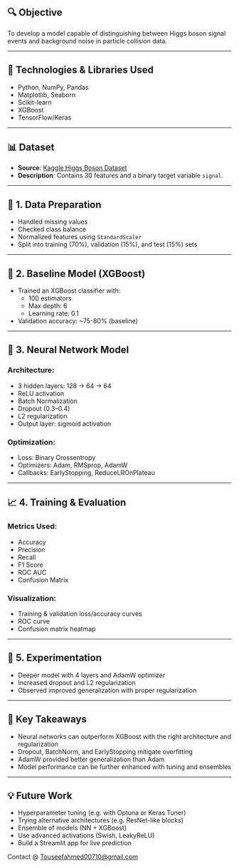 ## 🔍 Objective

To develop a model capable of distinguishing between Higgs boson signal events and background noise in particle collision data.

---

## 🧰 Technologies & Libraries Used

- Python, NumPy, Pandas
- Matplotlib, Seaborn
- Scikit-learn
- XGBoost
- TensorFlow/Keras

---

## 📊 Dataset

- **Source**: [Kaggle Higgs Boson Dataset](https://www.kaggle.com/c/higgs-boson/data)
- **Description**: Contains 30 features and a binary target variable `signal`.

---

## 🧹 1. Data Preparation

- Handled missing values
- Checked class balance
- Normalized features using `StandardScaler`
- Split into training (70%), validation (15%), and test (15%) sets

---

## 🌲 2. Baseline Model (XGBoost)

- Trained an XGBoost classifier with:
  - 100 estimators
  - Max depth: 6
  - Learning rate: 0.1
- Validation accuracy: ~75-80% (baseline)

---

## 🤖 3. Neural Network Model

### Architecture:
- 3 hidden layers: 128 → 64 → 64
- ReLU activation
- Batch Normalization
- Dropout (0.3–0.4)
- L2 regularization
- Output layer: sigmoid activation

### Optimization:
- Loss: Binary Crossentropy
- Optimizers: Adam, RMSprop, AdamW
- Callbacks: EarlyStopping, ReduceLROnPlateau

---

## 📈 4. Training & Evaluation

### Metrics Used:
- Accuracy
- Precision
- Recall
- F1 Score
- ROC AUC
- Confusion Matrix

### Visualization:
- Training & validation loss/accuracy curves
- ROC curve
- Confusion matrix heatmap

---

## 🔁 5. Experimentation

- Deeper model with 4 layers and AdamW optimizer
- Increased dropout and L2 regularization
- Observed improved generalization with proper regularization

---

## 📌 Key Takeaways

- Neural networks can outperform XGBoost with the right architecture and regularization
- Dropout, BatchNorm, and EarlyStopping mitigate overfitting
- AdamW provided better generalization than Adam
- Model performance can be further enhanced with tuning and ensembles

---

## 💡 Future Work

- Hyperparameter tuning (e.g. with Optuna or Keras Tuner)
- Trying alternative architectures (e.g. ResNet-like blocks)
- Ensemble of models (NN + XGBoost)
- Use advanced activations (Swish, LeakyReLU)
- Build a Streamlit app for live prediction

Contact @ Touseefahmed00710@gmail.com
